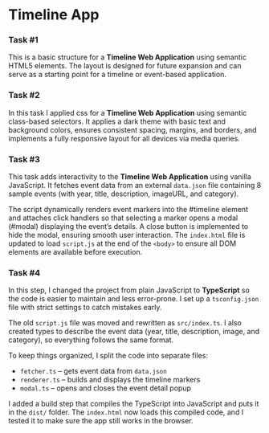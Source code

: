# Timeline App

### Task #1
This is a basic structure for a **Timeline Web Application** using semantic HTML5 elements. The layout is designed for future expansion and can serve as a starting point for a timeline or event-based application.

### Task #2 
In this task I applied css for a **Timeline Web Application** using semantic class-based selectors. It applies a dark theme with basic text and background colors, ensures consistent spacing, margins, and borders, and implements a fully responsive layout for all devices via media queries.

### Task #3
This task adds interactivity to the **Timeline Web Application** using vanilla JavaScript. It fetches event data from an external `data.json` file containing 8 sample events (with year, title, description, imageURL, and category).

The script dynamically renders event markers into the #timeline element and attaches click handlers so that selecting a marker opens a modal (#modal) displaying the event’s details. A close button is implemented to hide the modal, ensuring smooth user interaction. The `index.html` file is updated to load `script.js` at the end of the `<body>` to ensure all DOM elements are available before execution.

### Task #4

In this step, I changed the project from plain JavaScript to **TypeScript** so the code is easier to maintain and less error-prone. I set up a `tsconfig.json` file with strict settings to catch mistakes early.

The old `script.js` file was moved and rewritten as `src/index.ts`. I also created types to describe the event data (year, title, description, image, and category), so everything follows the same format.

To keep things organized, I split the code into separate files:

- `fetcher.ts` – gets event data from `data.json`
- `renderer.ts` – builds and displays the timeline markers
- `modal.ts` – opens and closes the event detail popup

I added a build step that compiles the TypeScript into JavaScript and puts it in the `dist/` folder. The `index.html` now loads this compiled code, and I tested it to make sure the app still works in the browser.

